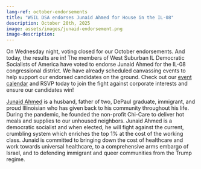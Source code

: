 ```yaml
---
lang-ref: october-endorsements
title: "WSIL DSA endorses Junaid Ahmed for House in the IL-08"
description: October 20th, 2025
image: assets/images/junaid-endorsement.png
image-description:
---
```


On Wednesday night, voting closed for our October endorsements.  And today, the results are in!  The members of West Suburban IL Democratic Socialists of America have voted to endorse Junaid Ahmed for the IL-08 congressional district.  We have already scheduled canvassing events to help support our endorsed candidates on the ground.  Check out our [event calendar](/events) and RSVP today to join the fight against corporate interests and ensure our candidates win!

[Junaid Ahmed](https://junaidforus.com/) is a husband, father of two, DePaul graduate, immigrant, and proud Illinoisian who has given back to his community throughout his life. During the pandemic, he founded the non-profit Chi-Care to deliver hot meals and supplies to our unhoused neighbors. Junaid Ahmed is a democratic socialist and when elected, he will fight against the current, crumbling system which enriches the top 1% at the cost of the working class. Junaid is committed to bringing down the cost of healthcare and work towards universal healthcare, to a comprehensive arms embargo of Israel, and to defending immigrant and queer communities from the Trump regime.
